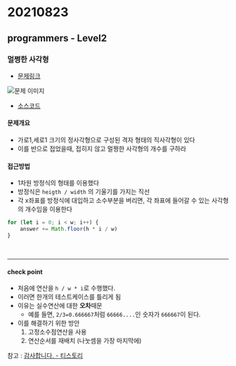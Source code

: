 # 20210823

## programmers - Level2

### 멀쩡한 사각형

- [문제링크](https://programmers.co.kr/learn/courses/30/lessons/62048)

![문제 이미지](https://grepp-programmers.s3.amazonaws.com/files/production/ee895b2cd9/567420db-20f4-4064-afc3-af54c4a46016.png)

- [소스코드](./source_code/correct_rect.js)

#### 문제개요
- 가로1,세로1 크기의 정사각형으로 구성된 격자 형태의 직사각형이 있다
- 이를 반으로 접었을때, 접히지 않고 멀쩡한 사각형의 개수를 구하라

#### 접근방법
- 1차원 방정식의 형태를 이용했다
- 방정식은 `heigth / width` 의 기울기를 가지는 직선
- 각 x좌표를 방정식에 대입하고 소수부분을 버리면, 각 좌표에 들어갈 수 있는 사각형의 개수임을 이용한다

```js
for (let i = 0; i < w; i++) {
    answer += Math.floor(h * i / w)
}
```

<br>

---

#### check point
- 처음에 연산을 `h / w * i`로 수행했다.
- 이러면 한개의 테스트케이스를 틀리게 됨
- 이유는 실수연산에 대한 **오차**때문
    - 예를 들면, `2/3=0.666667`처럼 `66666....`인 숫자가 `666667`이 된다.
- 이를 해결하기 위한 방안
    1. 고정소수점연산을 사용
    2. 연산순서를 재배치 (나눗셈을 가장 마지막에)


참고 : [감사합니다. - 티스토리](https://pcb4.tistory.com/924)